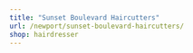 ```yaml
---
title: "Sunset Boulevard Haircutters"
url: /newport/sunset-boulevard-haircutters/
shop: hairdresser
---
```

